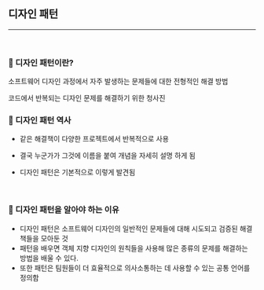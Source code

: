 ## 디자인 패턴

***

<br>

### :pushpin: 디자인 패턴이란?

소프트웨어 디자인 과정에서 자주 발생하는 문제들에 대한 전형적인 해결 방법

코드에서 반복되는 디자인 문제를 해결하기 위한 청사진



### :pushpin: 디자인 패턴 역사

- 같은 해결책이 다양한 프로젝트에서 반복적으로 사용

- 결국 누군가가 그것에 이름을 붙여 개념을 자세히 설명 하게 됨

- 디자인 패턴은 기본적으로 이렇게 발견됨



<br>

### :pushpin: 디자인 패턴을 알아야 하는 이유

- 디자인 패턴은 소프트웨어 디자인의 일반적인 문제들에 대해 시도되고 검증된 해결책들을 모아둔 것
- 패턴을 배우면 객체 지향 디자인의 원칙들을 사용해 많은 종류의 문제를 해결하는 방법을 배울 수 있다.
- 또한 패턴은 팀원들이 더 효율적으로 의사소통하는 데 사용할 수 있는 공통 언어를 정의함